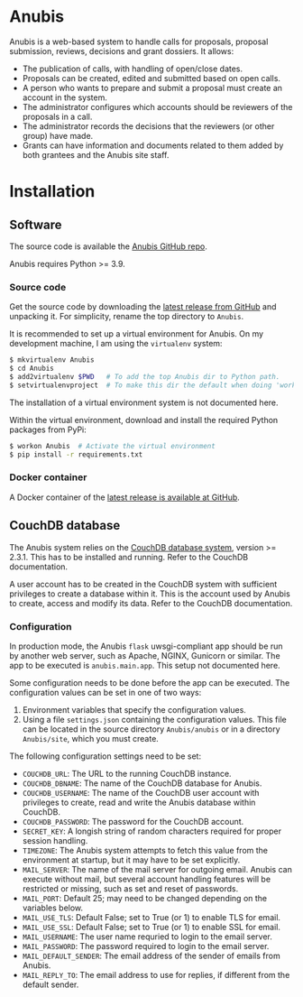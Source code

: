 # Anubis

Anubis is a web-based system to handle calls for proposals, proposal submission,
reviews, decisions and grant dossiers. It allows:

- The publication of calls, with handling of open/close dates.
- Proposals can be created, edited and submitted based on open calls.
- A person who wants to prepare and submit a proposal must create an
  account in the system.
- The administrator configures which accounts should be reviewers of
  the proposals in a call.
- The administrator records the decisions that the reviewers (or other group) have made.
- Grants can have information and documents related to them added by both grantees
  and the Anubis site staff.

# Installation

## Software

The source code is available the
[Anubis GitHub repo](https://github.com/pekrau/Anubis).

Anubis requires Python >= 3.9.

### Source code

Get the source code by downloading the
[latest release from GitHub](https://github.com/pekrau/Anubis/releases)
and unpacking it. For simplicity, rename the top directory to `Anubis`.

It is recommended to set up a virtual environment for Anubis. On my
development machine, I am using the `virtualenv` system:

```bash
$ mkvirtualenv Anubis
$ cd Anubis
$ add2virtualenv $PWD   # To add the top Anubis dir to Python path.
$ setvirtualenvproject  # To make this dir the default when doing 'workon'.
```

The installation of a virtual environment system is not documented here.

Within the virtual environment, download and install the required
Python packages from PyPi:

```bash
$ workon Anubis  # Activate the virtual environment
$ pip install -r requirements.txt
```

### Docker container

A Docker container of the
[latest release is available at GitHub](https://github.com/pekrau/Anubis/pkgs/container/anubis).

## CouchDB database

The Anubis system relies on the [CouchDB database system](https://couchdb.apache.org/),
version >= 2.3.1.
This has to be installed and running. Refer to the CouchDB documentation.

A user account has to be created in the CouchDB system with sufficient privileges
to create a database within it. This is the account used by Anubis to create,
access and modify its data. Refer to the CouchDB documentation.

### Configuration

In production mode, the Anubis `flask` uwsgi-compliant app should be
run by another web server, such as Apache, NGINX, Gunicorn or
similar. The app to be executed is
`anubis.main.app`. This setup not documented here.

Some configuration needs to be done before the app can be executed.
The configuration values can be set in one of two ways:

1. Environment variables that specify the configuration values.
2. Using a file `settings.json` containing the configuration values. This file
   can be located in the source directory `Anubis/anubis` or in a directory
   `Anubis/site`, which you must create.

The following configuration settings need to be set:

- `COUCHDB_URL`: The URL to the running CouchDB instance.
- `COUCHDB_DBNAME`: The name of the CouchDB database for Anubis.
- `COUCHDB_USERNAME`: The name of the CouchDB user account with privileges to
  create, read and write the Anubis database within CouchDB.
- `COUCHDB_PASSWORD`: The password for the CouchDB account.
- `SECRET_KEY`: A longish string of random characters required for proper
  session handling.
- `TIMEZONE`: The Anubis system attempts to fetch this value from the environment
  at startup, but it may have to be set explicitly.
- `MAIL_SERVER`: The name of the mail server for outgoing email. Anubis
  can execute without mail, but several account handling features will be restricted
  or missing, such as set and reset of passwords.
- `MAIL_PORT`: Default 25; may need to be changed depending on the variables below.
- `MAIL_USE_TLS`: Default False; set to True (or 1) to enable TLS for email.
- `MAIL_USE_SSL`: Default False; set to True (or 1) to enable SSL for email.
- `MAIL_USERNAME`: The user name requried to login to the email server.
- `MAIL_PASSWORD`: The password required  to login to the email server.
- `MAIL_DEFAULT_SENDER`: The email address of the sender of emails from Anubis.
- `MAIL_REPLY_TO`: The email address to use for replies, if different from the
  default sender.
